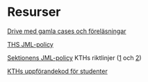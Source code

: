 # Resurser

[Drive med gamla cases och föreläsningar](https://drive.google.com/drive/folders/1YK6h7ltkY6hS4hQEl8oCqiUbyDi99LEo?usp=sharing)


[THS JML-policy](https://cdn.thskth.se/wp-content/uploads/2016/07/ths_policy-for-jml_150512.pdf)


[Sektionens JML-policy](https://styrdokument.datasektionen.se/jamlikhetspolicy)
KTHs riktlinjer ([1](https://intra.kth.se/polopoly_fs/1.661762.1562752015!/Riktlinjen%20Rutiner%20vid%20anm%C3%A4lan%20utredning%20och%20%C3%A5tg%C3%A4rder%20vid%20diskriminering%20trakasserier%20sexuella%20trakasserier%20%2020180830%204.pdf) och [2](https://intra.kth.se/polopoly_fs/1.673146.1562750671!/Riktlinje_om_j%C3%A4mst%C3%A4lldhet%2C_m%C3%A5ngfald_och_lika_villkor.pdf))


[KTHs uppförandekod för studenter](https://www.kth.se/student/studentliv/studentratt/uppforandekod-for-studenter-1.796562)
